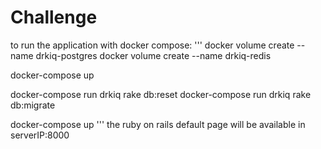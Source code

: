 # Challenge

to run the application with docker compose:
'''
docker volume create --name drkiq-postgres
docker volume create --name drkiq-redis

docker-compose up

docker­-compose run drkiq rake db:reset
docker­-compose run drkiq rake db:migrate

docker-compose up
'''
the ruby on rails default page will be available in serverIP:8000
